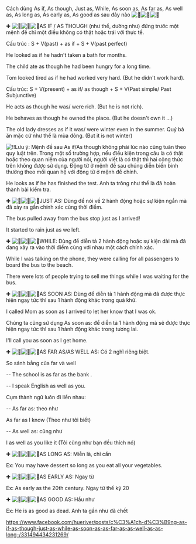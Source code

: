 Cách dùng As if, As though, Just as, While, As soon as, As far as, As well as, As long as, As early as, As good as sau đây nào ![💯](https://static.xx.fbcdn.net/images/emoji.php/v9/tf1/1/16/1f4af.png)![💯](https://static.xx.fbcdn.net/images/emoji.php/v9/tf1/1/16/1f4af.png)![💯](https://static.xx.fbcdn.net/images/emoji.php/v9/tf1/1/16/1f4af.png)

✚ ![🍉](https://static.xx.fbcdn.net/images/emoji.php/v9/t10/1/16/1f349.png)![🍉](https://static.xx.fbcdn.net/images/emoji.php/v9/t10/1/16/1f349.png)![🍉](https://static.xx.fbcdn.net/images/emoji.php/v9/t10/1/16/1f349.png)AS IF / AS THOUGH (như thể, dường như) đứng trước một mệnh đề chỉ một điều không có thật hoặc trái với thực tế.

Cấu trúc : S + V(past) + as if + S + V(past perfect)

He looked as if he hadn't taken a bath for months.

The child ate as though he had been hungry for a long time.

Tom looked tired as if he had worked very hard. (But he didn't work hard).

Cấu trúc: S + V(present) + as if/ as though + S + V(Past simple/ Past Subjunctive)

He acts as though he was/ were rich. (But he is not rich).

He behaves as though he owned the place. (But he doesn't own it ...)

The old lady dresses as if it was/ were winter even in the summer. Quý bà ăn mặc cứ như thể là mùa đông. (But it is not winter)

![‼️](https://static.xx.fbcdn.net/images/emoji.php/v9/t77/1/16/203c.png)Lưu ý: Mệnh đề sau As if/As though không phải lúc nào cũng tuân theo quy luật trên. Trong một số trường hợp, nếu điều kiện trong câu là có thật hoặc theo quan niệm của người nói, người viết là có thật thì hai công thức trên không được sử dụng. Động từ ở mệnh đề sau chúng diễn biến bình thường theo mối quan hệ với động từ ở mệnh đề chính.

He looks as if he has finished the test. Anh ta trông như thể là đã hoàn thành bài kiểm tra.

✚ ![🍉](https://static.xx.fbcdn.net/images/emoji.php/v9/t10/1/16/1f349.png)![🍉](https://static.xx.fbcdn.net/images/emoji.php/v9/t10/1/16/1f349.png)![🍉](https://static.xx.fbcdn.net/images/emoji.php/v9/t10/1/16/1f349.png)JUST AS: Dùng để nói về 2 hành động hoặc sự kiện ngắn mà đã xảy ra gần chính xác cùng thời điểm.

The bus pulled away from the bus stop just as I arrived!

It started to rain just as we left.

✚ ![🍉](https://static.xx.fbcdn.net/images/emoji.php/v9/t10/1/16/1f349.png)![🍉](https://static.xx.fbcdn.net/images/emoji.php/v9/t10/1/16/1f349.png)![🍉](https://static.xx.fbcdn.net/images/emoji.php/v9/t10/1/16/1f349.png)WHILE: Dùng để diễn tả 2 hành động hoặc sự kiện dài mà đã đang xảy ra vào thời điểm cùng với nhau một cách chính xác.

While I was talking on the phone, they were calling for all passengers to board the bus to the beach.

There were lots of people trying to sell me things while I was waiting for the bus.

✚ ![🍉](https://static.xx.fbcdn.net/images/emoji.php/v9/t10/1/16/1f349.png)![🍉](https://static.xx.fbcdn.net/images/emoji.php/v9/t10/1/16/1f349.png)![🍉](https://static.xx.fbcdn.net/images/emoji.php/v9/t10/1/16/1f349.png)AS SOON AS: Dùng để diễn tả 1 hành động mà đã được thực hiện ngay tức thì sau 1 hành động khác trong quá khứ.

I called Mom as soon as I arrived to let her know that I was ok.

Chúng ta cũng sử dụng As soon as: để diễn tả 1 hành động mà sẽ được thực hiện ngay tức thì sau 1 hành động khác trong tương lai.

I'll call you as soon as I get home.

✚ ![🍉](https://static.xx.fbcdn.net/images/emoji.php/v9/t10/1/16/1f349.png)![🍉](https://static.xx.fbcdn.net/images/emoji.php/v9/t10/1/16/1f349.png)![🍉](https://static.xx.fbcdn.net/images/emoji.php/v9/t10/1/16/1f349.png)AS FAR AS/AS WELL AS: Có 2 nghĩ riêng biệt.

So sánh bằng của far và well

-- The school is as far as the bank .

-- I speak English as well as you.

Cụm thành ngữ luôn đi liền nhau:

-- As far as: theo như

As far as I know (Theo như tôi biết)

-- As well as: cũng như

I as well as you like it (Tôi cũng như bạn đều thích nó)

✚ ![🍉](https://static.xx.fbcdn.net/images/emoji.php/v9/t10/1/16/1f349.png)![🍉](https://static.xx.fbcdn.net/images/emoji.php/v9/t10/1/16/1f349.png)![🍉](https://static.xx.fbcdn.net/images/emoji.php/v9/t10/1/16/1f349.png)AS LONG AS: Miễn là, chỉ cần

Ex: You may have dessert so long as you eat all your vegetables.

✚ ![🍉](https://static.xx.fbcdn.net/images/emoji.php/v9/t10/1/16/1f349.png)![🍉](https://static.xx.fbcdn.net/images/emoji.php/v9/t10/1/16/1f349.png)![🍉](https://static.xx.fbcdn.net/images/emoji.php/v9/t10/1/16/1f349.png)AS EARLY AS: Ngay từ

Ex: As early as the 20th century. Ngay từ thế kỷ 20

✚ ![🍉](https://static.xx.fbcdn.net/images/emoji.php/v9/t10/1/16/1f349.png)![🍉](https://static.xx.fbcdn.net/images/emoji.php/v9/t10/1/16/1f349.png)![🍉](https://static.xx.fbcdn.net/images/emoji.php/v9/t10/1/16/1f349.png)AS GOOD AS: Hầu như

Ex: He is as good as dead. Anh ta gần như đã chết


https://www.facebook.com/hueriver/posts/c%C3%A1ch-d%C3%B9ng-as-if-as-though-just-as-while-as-soon-as-as-far-as-as-well-as-as-long-/331494434231269/